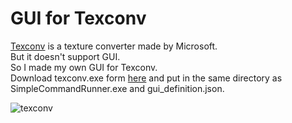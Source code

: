 # GUI for Texconv
[Texconv](https://github.com/microsoft/DirectXTex/wiki/Texconv) is a texture converter made by Microsoft.<br>
But it doesn't support GUI.<br>
So I made my own GUI for Texconv. <br>
Download texconv.exe form [here](https://github.com/microsoft/DirectXTex/releases) and put in the same directory as SimpleCommandRunner.exe and gui_definition.json.

![texconv](https://user-images.githubusercontent.com/69258547/166093778-90ded69c-8db3-4531-b2d6-baf075f9c5f1.png)